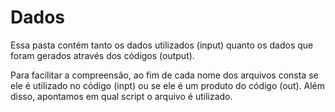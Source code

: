 # Dados 

Essa pasta contém tanto os dados utilizados (input) quanto os dados que foram gerados através dos códigos (output).

Para facilitar a compreensão, ao fim de cada nome dos arquivos consta se ele é utilizado no código (inpt) ou se ele é um produto do código (out). Além disso, apontamos em qual script o arquivo é utilizado.
